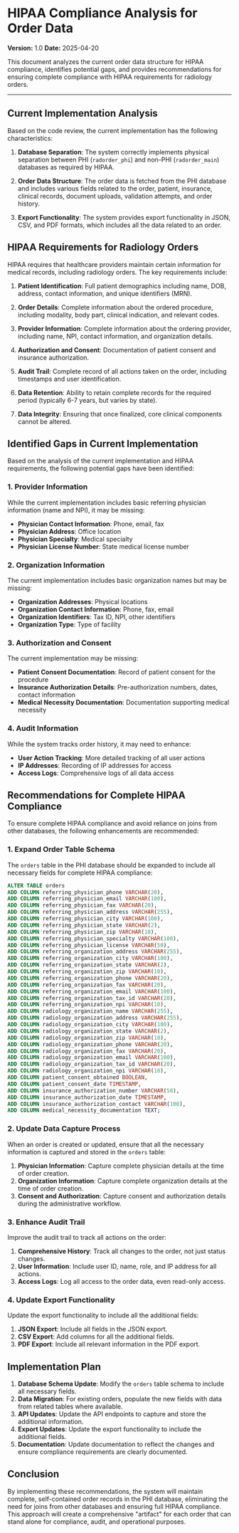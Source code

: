 # HIPAA Compliance Analysis for Order Data

**Version:** 1.0
**Date:** 2025-04-20

This document analyzes the current order data structure for HIPAA compliance, identifies potential gaps, and provides recommendations for ensuring complete compliance with HIPAA requirements for radiology orders.

---

## Current Implementation Analysis

Based on the code review, the current implementation has the following characteristics:

1. **Database Separation**: The system correctly implements physical separation between PHI (`radorder_phi`) and non-PHI (`radorder_main`) databases as required by HIPAA.

2. **Order Data Structure**: The order data is fetched from the PHI database and includes various fields related to the order, patient, insurance, clinical records, document uploads, validation attempts, and order history.

3. **Export Functionality**: The system provides export functionality in JSON, CSV, and PDF formats, which includes all the data related to an order.

## HIPAA Requirements for Radiology Orders

HIPAA requires that healthcare providers maintain certain information for medical records, including radiology orders. The key requirements include:

1. **Patient Identification**: Full patient demographics including name, DOB, address, contact information, and unique identifiers (MRN).

2. **Order Details**: Complete information about the ordered procedure, including modality, body part, clinical indication, and relevant codes.

3. **Provider Information**: Complete information about the ordering provider, including name, NPI, contact information, and organization details.

4. **Authorization and Consent**: Documentation of patient consent and insurance authorization.

5. **Audit Trail**: Complete record of all actions taken on the order, including timestamps and user identification.

6. **Data Retention**: Ability to retain complete records for the required period (typically 6-7 years, but varies by state).

7. **Data Integrity**: Ensuring that once finalized, core clinical components cannot be altered.

## Identified Gaps in Current Implementation

Based on the analysis of the current implementation and HIPAA requirements, the following potential gaps have been identified:

### 1. Provider Information

While the current implementation includes basic referring physician information (name and NPI), it may be missing:

- **Physician Contact Information**: Phone, email, fax
- **Physician Address**: Office location
- **Physician Specialty**: Medical specialty
- **Physician License Number**: State medical license number

### 2. Organization Information

The current implementation includes basic organization names but may be missing:

- **Organization Addresses**: Physical locations
- **Organization Contact Information**: Phone, fax, email
- **Organization Identifiers**: Tax ID, NPI, other identifiers
- **Organization Type**: Type of facility

### 3. Authorization and Consent

The current implementation may be missing:

- **Patient Consent Documentation**: Record of patient consent for the procedure
- **Insurance Authorization Details**: Pre-authorization numbers, dates, contact information
- **Medical Necessity Documentation**: Documentation supporting medical necessity

### 4. Audit Information

While the system tracks order history, it may need to enhance:

- **User Action Tracking**: More detailed tracking of all user actions
- **IP Addresses**: Recording of IP addresses for access
- **Access Logs**: Comprehensive logs of all data access

## Recommendations for Complete HIPAA Compliance

To ensure complete HIPAA compliance and avoid reliance on joins from other databases, the following enhancements are recommended:

### 1. Expand Order Table Schema

The `orders` table in the PHI database should be expanded to include all necessary fields for complete HIPAA compliance:

```sql
ALTER TABLE orders
ADD COLUMN referring_physician_phone VARCHAR(20),
ADD COLUMN referring_physician_email VARCHAR(100),
ADD COLUMN referring_physician_fax VARCHAR(20),
ADD COLUMN referring_physician_address VARCHAR(255),
ADD COLUMN referring_physician_city VARCHAR(100),
ADD COLUMN referring_physician_state VARCHAR(2),
ADD COLUMN referring_physician_zip VARCHAR(10),
ADD COLUMN referring_physician_specialty VARCHAR(100),
ADD COLUMN referring_physician_license VARCHAR(50),
ADD COLUMN referring_organization_address VARCHAR(255),
ADD COLUMN referring_organization_city VARCHAR(100),
ADD COLUMN referring_organization_state VARCHAR(2),
ADD COLUMN referring_organization_zip VARCHAR(10),
ADD COLUMN referring_organization_phone VARCHAR(20),
ADD COLUMN referring_organization_fax VARCHAR(20),
ADD COLUMN referring_organization_email VARCHAR(100),
ADD COLUMN referring_organization_tax_id VARCHAR(20),
ADD COLUMN referring_organization_npi VARCHAR(10),
ADD COLUMN radiology_organization_name VARCHAR(255),
ADD COLUMN radiology_organization_address VARCHAR(255),
ADD COLUMN radiology_organization_city VARCHAR(100),
ADD COLUMN radiology_organization_state VARCHAR(2),
ADD COLUMN radiology_organization_zip VARCHAR(10),
ADD COLUMN radiology_organization_phone VARCHAR(20),
ADD COLUMN radiology_organization_fax VARCHAR(20),
ADD COLUMN radiology_organization_email VARCHAR(100),
ADD COLUMN radiology_organization_tax_id VARCHAR(20),
ADD COLUMN radiology_organization_npi VARCHAR(10),
ADD COLUMN patient_consent_obtained BOOLEAN,
ADD COLUMN patient_consent_date TIMESTAMP,
ADD COLUMN insurance_authorization_number VARCHAR(50),
ADD COLUMN insurance_authorization_date TIMESTAMP,
ADD COLUMN insurance_authorization_contact VARCHAR(100),
ADD COLUMN medical_necessity_documentation TEXT;
```

### 2. Update Data Capture Process

When an order is created or updated, ensure that all the necessary information is captured and stored in the `orders` table:

1. **Physician Information**: Capture complete physician details at the time of order creation.
2. **Organization Information**: Capture complete organization details at the time of order creation.
3. **Consent and Authorization**: Capture consent and authorization details during the administrative workflow.

### 3. Enhance Audit Trail

Improve the audit trail to track all actions on the order:

1. **Comprehensive History**: Track all changes to the order, not just status changes.
2. **User Information**: Include user ID, name, role, and IP address for all actions.
3. **Access Logs**: Log all access to the order data, even read-only access.

### 4. Update Export Functionality

Update the export functionality to include all the additional fields:

1. **JSON Export**: Include all fields in the JSON export.
2. **CSV Export**: Add columns for all the additional fields.
3. **PDF Export**: Include all relevant information in the PDF export.

## Implementation Plan

1. **Database Schema Update**: Modify the `orders` table schema to include all necessary fields.
2. **Data Migration**: For existing orders, populate the new fields with data from related tables where available.
3. **API Updates**: Update the API endpoints to capture and store the additional information.
4. **Export Updates**: Update the export functionality to include the additional fields.
5. **Documentation**: Update documentation to reflect the changes and ensure compliance requirements are clearly documented.

## Conclusion

By implementing these recommendations, the system will maintain complete, self-contained order records in the PHI database, eliminating the need for joins from other databases and ensuring full HIPAA compliance. This approach will create a comprehensive "artifact" for each order that can stand alone for compliance, audit, and operational purposes.